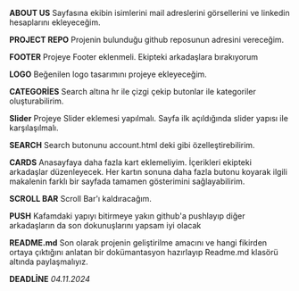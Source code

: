 **ABOUT US**
Sayfasına ekibin isimlerini mail adreslerini görsellerini ve linkedin hesaplarını ekleyeceğim.

**PROJECT REPO**
Projenin bulunduğu github reposunun adresini vereceğim.

**FOOTER**
Projeye Footer eklenmeli. Ekipteki arkadaşlara bırakıyorum

**LOGO**
Beğenilen logo tasarımını projeye ekleyeceğim.

**CATEGORİES**
Search altına hr ile çizgi çekip butonlar ile kategoriler oluşturabilirim.

**Slider**
Projeye Slider eklemesi yapılmalı. Sayfa ilk açıldığında slider yapısı ile karşılaşılmalı.

**SEARCH**
Search butonunu account.html deki gibi özelleştirebilirim.

**CARDS**
Anasayfaya daha fazla kart eklemeliyim.
İçerikleri ekipteki arkadaşlar düzenleyecek.
Her kartın sonuna daha fazla butonu koyarak ilgili makalenin farklı bir sayfada tamamen gösterimini sağlayabilirim.

**SCROLL BAR**
Scroll Bar'ı kaldıracağım.

**PUSH**
Kafamdaki yapıyı bitirmeye yakın github'a pushlayıp diğer arkadaşların da son dokunuşlarını yapsam iyi olacak

**README.md**
Son olarak projenin geliştirilme amacını ve hangi fikirden ortaya çıktığını anlatan bir dokümantasyon hazırlayıp Readme.md klasörü altında paylaşmalıyız.

**DEADLİNE**
*04.11.2024*